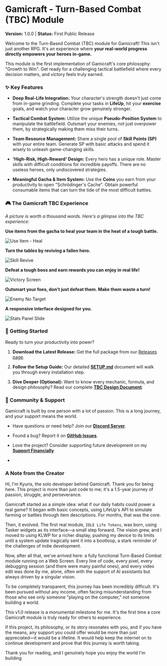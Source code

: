 # Gamicraft - Turn-Based Combat (TBC) Module

**Version:** 1.0.0 | **Status:** First Public Release

Welcome to the Turn-Based Combat (TBC) module for Gamicraft! This isn't just another RPG. It's an experience where **your real-world progress directly empowers your heroes in-game.**

This module is the first implementation of Gamicraft's core philosophy: "Growth to Win". Get ready for a challenging tactical battlefield where every decision matters, and victory feels truly earned.

### ✨ Key Features

- **Deep Real-Life Integration:** Your character's strength doesn't just come from in-game grinding. Complete your tasks in **LifeUp**, hit your **exercise** goals, and watch your character grow genuinely stronger.
    
- **Tactical Combat System:** Utilize the unique **Pseudo-Position System** to manipulate the battlefield. Outsmart your enemies, not just overpower them, by strategically making them miss their turns.
    
- **Team Resource Management:** Share a single pool of **Skill Points (SP)** with your entire team. Generate SP with basic attacks and spend it wisely to unleash game-changing skills.
    
- **'High-Risk, High-Reward' Design:** Every hero has a unique role. Master skills with difficult conditions for incredible payoffs. There are no useless heroes, only undiscovered strategies.
    
- **Meaningful Gacha & Item System:** Use the **Coins** you earn from your productivity to open "Schrödinger's Cache". Obtain powerful consumable items that can turn the tide of the most difficult battles.
    

### 🎮 The Gamicraft TBC Experience

_A picture is worth a thousand words. Here's a glimpse into the TBC experience:_

**Use items from the gacha to heal your team in the heat of a tough battle.**

![Use Item - Heal](https://raw.githubusercontent.com/kyuris8931/kyuris8931/refs/heads/main/Showcase/GIF%20Use%20Item.gif)

**Turn the tables by reviving a fallen hero.**

![Skill Revive](https://raw.githubusercontent.com/kyuris8931/kyuris8931/refs/heads/main/Showcase/GIF%20Respawn.gif)

**Defeat a tough boss and earn rewards you can enjoy in real life!**

![Victory Screen](https://raw.githubusercontent.com/kyuris8931/kyuris8931/refs/heads/main/Showcase/Victory%20Screen.jpg)


**Outsmart your foes, don't just defeat them. Make them waste a turn!**

![Enemy No Target](https://raw.githubusercontent.com/kyuris8931/kyuris8931/refs/heads/main/Showcase/GIF%20No%20Target.gif)

**A responsive interface designed for you.**

![Stats Panel Slide](https://raw.githubusercontent.com/kyuris8931/kyuris8931/refs/heads/main/Showcase/Stats%20Panels.gif)


### 🚀 Getting Started

Ready to turn your productivity into power?

1. **Download the Latest Release:** Get the full package from our [Releases page](https://github.com/kyuris8931/gamicraft-project/releases "null").
    
2. **Follow the Setup Guide:** Our detailed [**SETUP.md**](./SETUP.md "null") document will walk you through every installation step.
    
3. **Dive Deeper (Optional):** Want to know every mechanic, formula, and design philosophy? Read our complete [**TBC Design Document**](./TBC_Design_Doc_v1.0.md "null").
    

### 💬 Community & Support

Gamicraft is built by one person with a lot of passion. This is a long journey, and your support means the world.

- Have questions or need help? Join our [**Discord Server**](https://discord.gg/XKSGMq9U "null").
    
- Found a bug? Report it on [**GitHub Issues**](https://github.com/kyuris8931/gamicraft-project/issues "null").
    
- Love the project? Consider supporting future development on my [**Support Financially**](https://www.paypal.com/paypalme/gamicraft)

- 

### A Note from the Creator

Hi, I'm Kyuris, the solo developer behind Gamicraft. Thank you for being here. This project is more than just code to me; it's a 1.5-year journey of passion, struggle, and perseverance.

Gamicraft started as a simple idea: what if our daily habits could power a real game? It began with basic concepts, using LifeUp's API to simulate farming or battles through item descriptions. For months, that was the core.

Then, it evolved. The first real module, `IDLE Life Tokens`, was born, using Tasker widgets as its interface—a small step forward. The vision grew, and I moved to using KLWP for a richer display, pushing my device to its limits until a system update tragically sent it into a bootloop, a stark reminder of the challenges of indie development.

Now, after all that, we've arrived here: a fully functional Turn-Based Combat module running on a Web Screen. Every line of code, every pixel, every debugging session (and there were many painful ones), and every video edit was done by me, alone, often with the support of AI assistants but always driven by a singular vision.

To be completely transparent, this journey has been incredibly difficult. It's been pursued without any income, often facing misunderstanding from those who see only someone "playing on the computer," not someone building a world.

This v1.0 release is a monumental milestone for me. It's the first time a core Gamicraft module is truly ready for others to experience.

If this project, its philosophy, or its story resonates with you, and if you have the means, any support you could offer would be more than just appreciated—it would be a lifeline. It would help keep the internet on to continue development and prove that this journey is worth taking.

Thank you for reading, and I genuinely hope you enjoy the world I'm building
